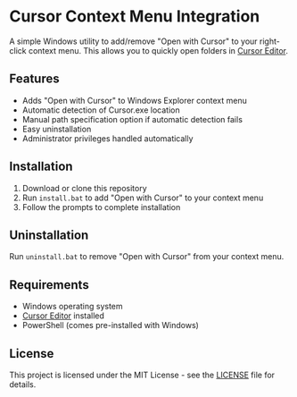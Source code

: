 # Cursor Context Menu Integration

A simple Windows utility to add/remove "Open with Cursor" to your right-click context menu. This allows you to quickly open folders in [Cursor Editor](https://cursor.sh/).

## Features

- Adds "Open with Cursor" to Windows Explorer context menu
- Automatic detection of Cursor.exe location
- Manual path specification option if automatic detection fails
- Easy uninstallation
- Administrator privileges handled automatically

## Installation

1. Download or clone this repository
2. Run `install.bat` to add "Open with Cursor" to your context menu
3. Follow the prompts to complete installation

## Uninstallation

Run `uninstall.bat` to remove "Open with Cursor" from your context menu.

## Requirements

- Windows operating system
- [Cursor Editor](https://cursor.sh/) installed
- PowerShell (comes pre-installed with Windows)

## License

This project is licensed under the MIT License - see the [LICENSE](LICENSE) file for details. 